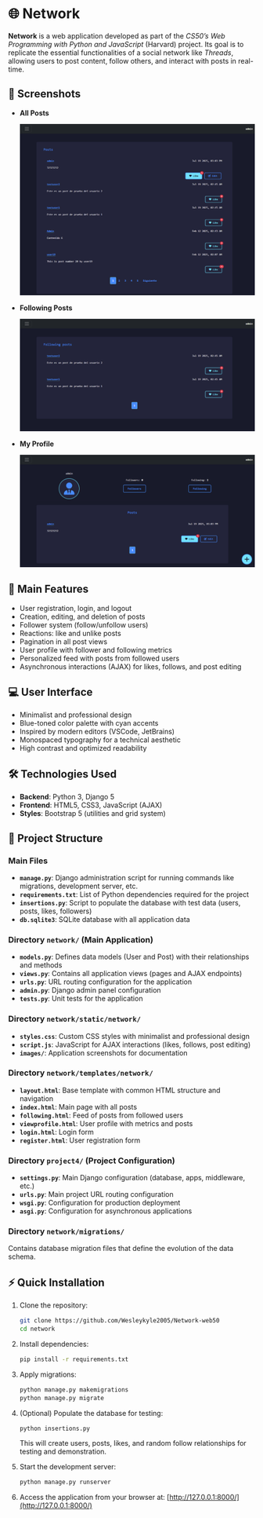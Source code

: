 # 🌐 Network

**Network** is a web application developed as part of the *CS50’s Web Programming with Python and JavaScript* (Harvard) project. Its goal is to replicate the essential functionalities of a social network like *Threads*, allowing users to post content, follow others, and interact with posts in real-time.

## 📸 Screenshots

- **All Posts**
  
  ![All Posts](network/static/network/images/all_posts.png)
  
- **Following Posts**
  
  ![Following Posts](network/static/network/images/following_posts.png)
  
- **My Profile**
  
  ![My Profile](network/static/network/images/my_profile.png)

## 🚀 Main Features

- User registration, login, and logout
- Creation, editing, and deletion of posts
- Follower system (follow/unfollow users)
- Reactions: like and unlike posts
- Pagination in all post views
- User profile with follower and following metrics
- Personalized feed with posts from followed users
- Asynchronous interactions (AJAX) for likes, follows, and post editing

## 💻 User Interface

- Minimalist and professional design
- Blue-toned color palette with cyan accents
- Inspired by modern editors (VSCode, JetBrains)
- Monospaced typography for a technical aesthetic
- High contrast and optimized readability

## 🛠️ Technologies Used

- **Backend**: Python 3, Django 5
- **Frontend**: HTML5, CSS3, JavaScript (AJAX)
- **Styles**: Bootstrap 5 (utilities and grid system)

## 📁 Project Structure

### Main Files

- **`manage.py`**: Django administration script for running commands like migrations, development server, etc.
- **`requirements.txt`**: List of Python dependencies required for the project
- **`insertions.py`**: Script to populate the database with test data (users, posts, likes, followers)
- **`db.sqlite3`**: SQLite database with all application data

### Directory `network/` (Main Application)

- **`models.py`**: Defines data models (User and Post) with their relationships and methods
- **`views.py`**: Contains all application views (pages and AJAX endpoints)
- **`urls.py`**: URL routing configuration for the application
- **`admin.py`**: Django admin panel configuration
- **`tests.py`**: Unit tests for the application

### Directory `network/static/network/`

- **`styles.css`**: Custom CSS styles with minimalist and professional design
- **`script.js`**: JavaScript for AJAX interactions (likes, follows, post editing)
- **`images/`**: Application screenshots for documentation

### Directory `network/templates/network/`

- **`layout.html`**: Base template with common HTML structure and navigation
- **`index.html`**: Main page with all posts
- **`following.html`**: Feed of posts from followed users
- **`viewprofile.html`**: User profile with metrics and posts
- **`login.html`**: Login form
- **`register.html`**: User registration form

### Directory `project4/` (Project Configuration)

- **`settings.py`**: Main Django configuration (database, apps, middleware, etc.)
- **`urls.py`**: Main project URL routing configuration
- **`wsgi.py`**: Configuration for production deployment
- **`asgi.py`**: Configuration for asynchronous applications

### Directory `network/migrations/`

Contains database migration files that define the evolution of the data schema.

## ⚡ Quick Installation

1. Clone the repository:
   ```bash
   git clone https://github.com/Wesleykyle2005/Network-web50
   cd network
   ```

2. Install dependencies:
   ```bash
   pip install -r requirements.txt
   ```

3. Apply migrations:
   ```bash
   python manage.py makemigrations
   python manage.py migrate
   ```

4. (Optional) Populate the database for testing:
   ```bash
   python insertions.py
   ```
   This will create users, posts, likes, and random follow relationships for testing and demonstration.

5. Start the development server:
   ```bash
   python manage.py runserver
   ```

6. Access the application from your browser at:
   [http://127.0.0.1:8000/](http://127.0.0.1:8000/)
